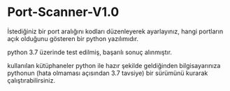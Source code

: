 # Port-Scanner-V1.0
İstediğiniz bir port aralığını  kodları düzenleyerek ayarlayınız, hangi portların açık  olduğunu gösteren bir python yazılımıdır.


python 3.7 üzerinde test edilmiş, başarılı sonuç alınmıştır. 

kullanılan kütüphaneler python ile hazır şekilde geldiğinden
bilgisayarınıza pythonun (hata olmaması açısından 3.7 tavsiye) bir sürümünü kurarak çalıştırabilirsiniz.
